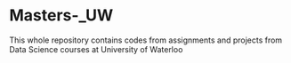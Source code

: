 # Masters-_UW
This whole repository contains codes from assignments and projects from Data Science courses at University of Waterloo
